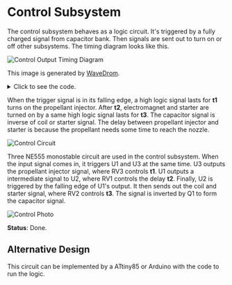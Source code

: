 # Control Subsystem

The control subsystem behaves as a logic circuit. It's triggered by a fully charged signal from capacitor bank. Then signals are sent out to turn on or off other subsystems. The timing diagram looks like this.

![Control Output Timing Diagram](Img/ControlTimingDiagram.png)

This image is generated by [WaveDrom](https://wavedrom.com).
<details>
  <summary>Click to see the code.</summary>
  <pre>
{
  signal: [
    {name: 'Trigger', wave: 'l..pl........'},
    {},
    {name: 'Electromagnet', wave: 'l.......h.l..', node: '...a....b.c'},
    {name: 'Starter', wave: 'l.......h.l..'},
    {name: 'Propellant Injector', wave: 'l..h.l.......', node: '...d.e'},
    {name: 'Capacitor Bank', wave: 'h.......l.h..'}
  ],
  edge: [
    'd<->e t1', 'a<->b t2', 'b<->c t3'
  ]
}</pre>
</details>

When the trigger signal is in its falling edge, a high logic signal lasts for **t1** turns on the propellant injector. After **t2**, electromagnet and starter are turned on by a same high logic signal lasts for **t3**. The capacitor signal is inverse of coil or starter signal. The delay between propellant injector and starter is because the propellant needs some time to reach the nozzle.

![Control Circuit](Img/ControlCircuit.png)

Three NE555 monostable circuit are used in the control subsystem. When the input signal comes in, it triggers U1 and U3 at the same time. U3 outputs the propellant injector signal, where RV3 controls **t1**. U1 outputs a intermediate signal to U2, where RV1 controls the delay **t2**. Finally, U2 is triggered by the falling edge of U1's output. It then sends out the coil and starter signal, where RV2 controls **t3**. The signal is inverted by Q1 to form the capacitor signal.

![Control Photo](Img/ControlPhoto.jpg)

**Status**: Done.

## Alternative Design

This circuit can be implemented by a ATtiny85 or Arduino with the code to run the logic.
